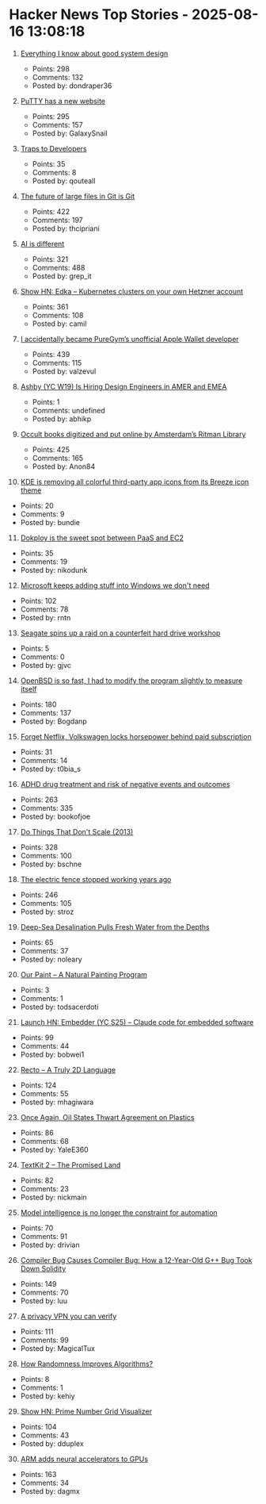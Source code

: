 # Hacker News Top Stories - 2025-08-16 13:08:18

1. [Everything I know about good system design](https://www.seangoedecke.com/good-system-design/)
   - Points: 298
   - Comments: 132
   - Posted by: dondraper36

2. [PuTTY has a new website](https://putty.software/)
   - Points: 295
   - Comments: 157
   - Posted by: GalaxySnail

3. [Traps to Developers](https://qouteall.fun/qouteall-blog/2025/Traps%20to%20Developers)
   - Points: 35
   - Comments: 8
   - Posted by: qouteall

4. [The future of large files in Git is Git](https://tylercipriani.com/blog/2025/08/15/git-lfs/)
   - Points: 422
   - Comments: 197
   - Posted by: thcipriani

5. [AI is different](https://www.antirez.com/news/155)
   - Points: 321
   - Comments: 488
   - Posted by: grep_it

6. [Show HN: Edka – Kubernetes clusters on your own Hetzner account](https://edka.io)
   - Points: 361
   - Comments: 108
   - Posted by: camil

7. [I accidentally became PureGym’s unofficial Apple Wallet developer](https://drobinin.com/posts/how-i-accidentally-became-puregyms-unofficial-apple-wallet-developer/)
   - Points: 439
   - Comments: 115
   - Posted by: valzevul

8. [Ashby (YC W19) Is Hiring Design Engineers in AMER and EMEA](https://www.ashbyhq.com/careers?utm_source=hn&ashby_jid=579e9d03-0724-482b-a42a-8e5e80d73405)
   - Points: 1
   - Comments: undefined
   - Posted by: abhikp

9. [Occult books digitized and put online by Amsterdam’s Ritman Library](https://www.openculture.com/2025/08/2178-occult-books-now-digitized-put-online.html)
   - Points: 425
   - Comments: 165
   - Posted by: Anon84

10. [KDE is removing all colorful third-party app icons from its Breeze icon theme](https://www.neowin.net/news/kde-is-removing-all-of-the-colorful-third-party-app-icons-from-its-breeze-icon-theme/)
   - Points: 20
   - Comments: 9
   - Posted by: bundie

11. [Dokploy is the sweet spot between PaaS and EC2](https://nikodunk.com/2025-06-10-diy-serverless-(coreos-+-dokploy))
   - Points: 35
   - Comments: 19
   - Posted by: nikodunk

12. [Microsoft keeps adding stuff into Windows we don't need](https://www.theregister.com/2025/08/16/microsoft_windows_features_help_productivity/)
   - Points: 102
   - Comments: 78
   - Posted by: rntn

13. [Seagate spins up a raid on a counterfeit hard drive workshop](https://www.tomshardware.com/pc-components/hdds/seagate-spins-up-a-raid-on-a-counterfeit-hard-drive-workshop-authorities-read-criminals-writes-while-they-spill-the-beans)
   - Points: 5
   - Comments: 0
   - Posted by: gjvc

14. [OpenBSD is so fast, I had to modify the program slightly to measure itself](https://flak.tedunangst.com/post/is-OpenBSD-10x-faster-than-Linux)
   - Points: 180
   - Comments: 137
   - Posted by: Bogdanp

15. [Forget Netflix, Volkswagen locks horsepower behind paid subscription](https://www.autoexpress.co.uk/volkswagen/367566/forget-netflix-volkswagen-locks-horsepower-behind-paid-subscription)
   - Points: 31
   - Comments: 14
   - Posted by: t0bia_s

16. [ADHD drug treatment and risk of negative events and outcomes](https://www.bmj.com/content/390/bmj-2024-083658)
   - Points: 263
   - Comments: 335
   - Posted by: bookofjoe

17. [Do Things That Don't Scale (2013)](https://paulgraham.com/ds.html)
   - Points: 328
   - Comments: 100
   - Posted by: bschne

18. [The electric fence stopped working years ago](https://soonly.com/electric-fences/)
   - Points: 246
   - Comments: 105
   - Posted by: stroz

19. [Deep-Sea Desalination Pulls Fresh Water from the Depths](https://www.scientificamerican.com/article/deep-sea-desalination-pulls-drinking-water-from-the-depths/)
   - Points: 65
   - Comments: 37
   - Posted by: noleary

20. [Our Paint – A Natural Painting Program](https://www.wellobserve.com/OurPaint/index_en.html)
   - Points: 3
   - Comments: 1
   - Posted by: todsacerdoti

21. [Launch HN: Embedder (YC S25) – Claude code for embedded software](undefined)
   - Points: 99
   - Comments: 44
   - Posted by: bobwei1

22. [Recto – A Truly 2D Language](https://masatohagiwara.net/recto.html)
   - Points: 124
   - Comments: 55
   - Posted by: mhagiwara

23. [Once Again, Oil States Thwart Agreement on Plastics](https://e360.yale.edu/digest/global-plastics-treaty)
   - Points: 86
   - Comments: 68
   - Posted by: YaleE360

24. [TextKit 2 – The Promised Land](https://blog.krzyzanowskim.com/2025/08/14/textkit-2-the-promised-land/)
   - Points: 82
   - Comments: 23
   - Posted by: nickmain

25. [Model intelligence is no longer the constraint for automation](https://latentintent.substack.com/p/model-intelligence-is-no-longer-the)
   - Points: 70
   - Comments: 91
   - Posted by: drivian

26. [Compiler Bug Causes Compiler Bug: How a 12-Year-Old G++ Bug Took Down Solidity](https://osec.io/blog/2025-08-11-compiler-bug-causes-compiler-bug/)
   - Points: 149
   - Comments: 70
   - Posted by: luu

27. [A privacy VPN you can verify](https://vp.net/l/en-US/blog/Don%27t-Trust-Verify)
   - Points: 111
   - Comments: 99
   - Posted by: MagicalTux

28. [How Randomness Improves Algorithms?](https://www.quantamagazine.org/how-randomness-improves-algorithms-20230403/)
   - Points: 8
   - Comments: 1
   - Posted by: kehiy

29. [Show HN: Prime Number Grid Visualizer](https://enda.sh/primegrid/)
   - Points: 104
   - Comments: 43
   - Posted by: dduplex

30. [ARM adds neural accelerators to GPUs](https://newsroom.arm.com/news/arm-announces-arm-neural-technology)
   - Points: 163
   - Comments: 34
   - Posted by: dagmx

